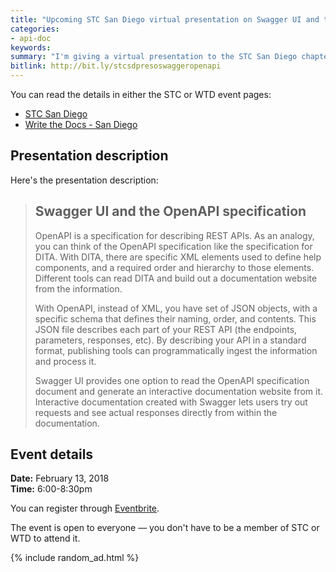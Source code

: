```yaml
---
title: "Upcoming STC San Diego virtual presentation on Swagger UI and the OpenAPI spec (Feb 13, 2018)"
categories:
- api-doc
keywords:
summary: "I'm giving a virtual presentation to the STC San Diego chapter and WTD San Diego group called \"Swagger UI and the OpenAPI specification\" on February 13, 2018."
bitlink: http://bit.ly/stcsdpresoswaggeropenapi
---
```


You can read the details in either the STC or WTD event pages:

* [STC San Diego](https://www.stc-sd.org/index.php/events/february-meeting-swagger-ui-and-the-open-api-specification-with-tom-johnson/)
* [Write the Docs - San Diego](https://www.meetup.com/Write-the-Docs-San-Diego/)


## Presentation description

Here's the presentation description:

>## Swagger UI and the OpenAPI specification
>
> OpenAPI is a specification for describing REST APIs. As an analogy, you can think of the OpenAPI specification like the specification for DITA. With DITA, there are specific XML elements used to define help components, and a required order and hierarchy to those elements. Different tools can read DITA and build out a documentation website from the information.
>
> With OpenAPI, instead of XML, you have set of JSON objects, with a specific schema that defines their naming, order, and contents. This JSON file describes each part of your REST API (the endpoints, parameters, responses, etc). By describing your API in a standard format, publishing tools can programmatically ingest the information and process it.
>
> Swagger UI provides one option to read the OpenAPI specification document and generate an interactive documentation website from it. Interactive documentation created with Swagger lets users try out requests and see actual responses directly from within the documentation.

## Event details

**Date:** February 13, 2018 <br/>
**Time:** 6:00-8:30pm

You can register through [Eventbrite](https://www.stc-sd.org/index.php/events/february-meeting-swagger-ui-and-the-open-api-specification-with-tom-johnson/).

The event is open to everyone &mdash; you don't have to be a member of STC or WTD to attend it. 


{% include random_ad.html %}
